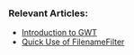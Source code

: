 ### Relevant Articles: 
- [Introduction to GWT](http://www.baeldung.com/gwt)
- [Quick Use of FilenameFilter](http://www.baeldung.com/java-filename-filter)
